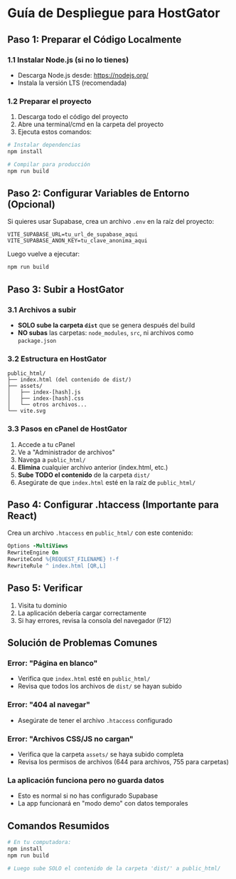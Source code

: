 # Guía de Despliegue para HostGator

## Paso 1: Preparar el Código Localmente

### 1.1 Instalar Node.js (si no lo tienes)
- Descarga Node.js desde: https://nodejs.org/
- Instala la versión LTS (recomendada)

### 1.2 Preparar el proyecto
1. Descarga todo el código del proyecto
2. Abre una terminal/cmd en la carpeta del proyecto
3. Ejecuta estos comandos:

```bash
# Instalar dependencias
npm install

# Compilar para producción
npm run build
```

## Paso 2: Configurar Variables de Entorno (Opcional)

Si quieres usar Supabase, crea un archivo `.env` en la raíz del proyecto:

```env
VITE_SUPABASE_URL=tu_url_de_supabase_aqui
VITE_SUPABASE_ANON_KEY=tu_clave_anonima_aqui
```

Luego vuelve a ejecutar:
```bash
npm run build
```

## Paso 3: Subir a HostGator

### 3.1 Archivos a subir
- **SOLO sube la carpeta `dist`** que se genera después del build
- **NO subas** las carpetas: `node_modules`, `src`, ni archivos como `package.json`

### 3.2 Estructura en HostGator
```
public_html/
├── index.html (del contenido de dist/)
├── assets/
│   ├── index-[hash].js
│   ├── index-[hash].css
│   └── otros archivos...
└── vite.svg
```

### 3.3 Pasos en cPanel de HostGator
1. Accede a tu cPanel
2. Ve a "Administrador de archivos"
3. Navega a `public_html/`
4. **Elimina** cualquier archivo anterior (index.html, etc.)
5. **Sube TODO el contenido** de la carpeta `dist/`
6. Asegúrate de que `index.html` esté en la raíz de `public_html/`

## Paso 4: Configurar .htaccess (Importante para React)

Crea un archivo `.htaccess` en `public_html/` con este contenido:

```apache
Options -MultiViews
RewriteEngine On
RewriteCond %{REQUEST_FILENAME} !-f
RewriteRule ^ index.html [QR,L]
```

## Paso 5: Verificar

1. Visita tu dominio
2. La aplicación debería cargar correctamente
3. Si hay errores, revisa la consola del navegador (F12)

## Solución de Problemas Comunes

### Error: "Página en blanco"
- Verifica que `index.html` esté en `public_html/`
- Revisa que todos los archivos de `dist/` se hayan subido

### Error: "404 al navegar"
- Asegúrate de tener el archivo `.htaccess` configurado

### Error: "Archivos CSS/JS no cargan"
- Verifica que la carpeta `assets/` se haya subido completa
- Revisa los permisos de archivos (644 para archivos, 755 para carpetas)

### La aplicación funciona pero no guarda datos
- Esto es normal si no has configurado Supabase
- La app funcionará en "modo demo" con datos temporales

## Comandos Resumidos

```bash
# En tu computadora:
npm install
npm run build

# Luego sube SOLO el contenido de la carpeta 'dist/' a public_html/
```

